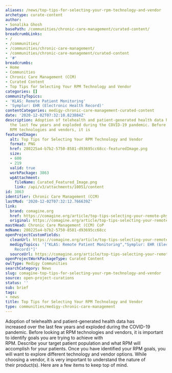 ```yaml
---
aliases: /news/top-tips-for-selecting-your-rpm-technology-and-vendor
archetype: curate-content
author:
- Sonalika Ghosh
basePath: /communities/chronic-care-management/curated-content/
breadcrumbLinks:
- /
- /communities/
- /communities/chronic-care-management/
- /communities/chronic-care-management/curated-content
- '#'
breadcrumbs:
- Home
- Communities
- Chronic Care Management (CCM)
- Curated Content
- Top Tips for Selecting Your RPM Technology and Vendor
categories: []
communityTopics:
- 'KLAS: Remote Patient Monitoring'
- 'Symplur: EHR (Electronic Health Record)'
contentCategories: medigy-chronic-care-management-curated-content
date: '2020-12-02T07:32:10.823884Z'
description: Adoption of telehealth and patient-generated health data has increased over
  the last few years and exploded during the COVID-19 pandemic. Before looking at
  RPM technologies and vendors, it is
featuredImage:
  alt: Top Tips for Selecting Your RPM Technology and Vendor
  format: PNG
  href: 280225a4-b7b2-5750-8581-d93695cc68cc-featuredImage.png
  size:
  - 600
  - 219
  valid: true
  workPackage: 3863
  wpAttachment:
    fileName: Curated_Featured_Image.png
    link: /api/v3/attachments/10051/content
id: 3863
identifier: Chronic Care Management (CCM)
lastMod: '2020-12-02T07:32:12.766639Z'
link:
  brand: comagine.org
  href: https://comagine.org/article/top-tips-selecting-your-remote-physiologic-monitoring-rpm-technology-and-vendor
  original: https://comagine.org/article/top-tips-selecting-your-remote-physiologic-monitoring-rpm-technology-and-vendor
mastHead: Chronic Care Management (CCM) CoP
mdName: 280225a4-b7b2-5750-8581-d93695cc68cc
openProjectCustomFields:
  cleanUrl: https://comagine.org/article/top-tips-selecting-your-remote-physiologic-monitoring-rpm-technology-and-vendor
  medigyTopics: '["KLAS: Remote Patient Monitoring","Symplur: EHR (Electronic Health
    Record)"]'
  sourceUrl: https://comagine.org/article/top-tips-selecting-your-remote-physiologic-monitoring-rpm-technology-and-vendor
openProjectWorkPackageType: Curated Content
owlType: Medigy Communities
searchCategory: News
slug: comagine-top-tips-for-selecting-your-rpm-technology-and-vendor
source: open-project-curations
status: ''
sub: brief
tags:
- news
title: Top Tips for Selecting Your RPM Technology and Vendor
type: communities/medigy-chronic-care-management
---
```


<p>Adoption of telehealth and patient-generated health data has increased&nbsp;over the last few years&nbsp;and&nbsp;exploded&nbsp;during the COVID-19 pandemic.&nbsp;Before looking at RPM technologies and vendors,&nbsp;it is important to identify goals you are trying to achieve with RPM.&nbsp;Describe&nbsp;your&nbsp;target&nbsp;patient population and what&nbsp;RPM&nbsp;will accomplish&nbsp;for your patients.&nbsp;Once you have identified your RPM goals, you will want to explore different technology and vendor options.&nbsp;While choosing a vendor, it is very important to understand&nbsp;the&nbsp;nature of their&nbsp;product(s).&nbsp;Here are a few items to keep top of mind.&nbsp;</p>